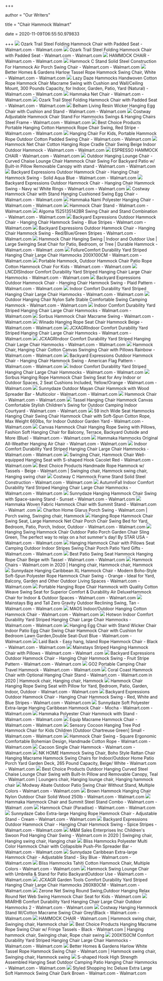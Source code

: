 +++
        
author = "Our Writers"
        
title = "Chair Hammock Walmart"
        
date = 2020-11-09T06:55:50.979833
        
+++
[ ![](https://i5.walmartimages.com/asr/4f95b0ae-38f6-4049-944f-88eae549cc75_4.eedb1b27846035142eed43f29cd280b2.png)](https://i5.walmartimages.com/asr/4f95b0ae-38f6-4049-944f-88eae549cc75_4.eedb1b27846035142eed43f29cd280b2.png) Ozark Trail Steel Folding Hammock Chair with Padded Seat - Walmart.com -  Walmart.com
[ ![](https://i5.walmartimages.com/asr/d1b208d2-dc2a-46dc-a868-7880f20cf203_1.f703da8a8f7a18c6f02a9531152bf945.jpeg)](https://i5.walmartimages.com/asr/d1b208d2-dc2a-46dc-a868-7880f20cf203_1.f703da8a8f7a18c6f02a9531152bf945.jpeg) Ozark Trail Steel Folding Hammock Chair with Padded Seat - Walmart.com -  Walmart.com
[ ![](https://i5.walmartimages.com/asr/c97f5f66-7da8-4d59-9d71-784d10e4b76d_1.76629efbaec64397909a04b81f4bca8f.jpeg)](https://i5.walmartimages.com/asr/c97f5f66-7da8-4d59-9d71-784d10e4b76d_1.76629efbaec64397909a04b81f4bca8f.jpeg) HAMMOCK CHAIR - Walmart.com - Walmart.com
[ ![](https://i5.walmartimages.com/asr/dfcb3e47-706b-4b2d-a495-d65627b0eb94_1.d1feca8501e1fde9301775e94b43fabe.jpeg?odnWidth=612&odnHeight=612&odnBg=ffffff)](https://i5.walmartimages.com/asr/dfcb3e47-706b-4b2d-a495-d65627b0eb94_1.d1feca8501e1fde9301775e94b43fabe.jpeg?odnWidth=612&odnHeight=612&odnBg=ffffff) Hammock C Stand Solid Steel Construction For Hammock Air Porch Swing Chair  - Walmart.com - Walmart.com
[ ![](https://i5.walmartimages.com/asr/52b40c3a-7ceb-425b-87e5-5e975bdd8c34_1.812052cc911a1fc7d1b1e4fe162ee1ca.jpeg?odnWidth=612&odnHeight=612&odnBg=ffffff)](https://i5.walmartimages.com/asr/52b40c3a-7ceb-425b-87e5-5e975bdd8c34_1.812052cc911a1fc7d1b1e4fe162ee1ca.jpeg?odnWidth=612&odnHeight=612&odnBg=ffffff) Better Homes & Gardens Harlow Tassel Rope Hammock Swing Chair, White -  Walmart.com - Walmart.com
[ ![](https://i5.walmartimages.com/asr/bc06c0cb-881a-46b7-b069-6e56c98d93bb_1.bd763c9afb5d891a72e3f2a2ba42312f.jpeg?odnWidth=612&odnHeight=612&odnBg=ffffff)](https://i5.walmartimages.com/asr/bc06c0cb-881a-46b7-b069-6e56c98d93bb_1.bd763c9afb5d891a72e3f2a2ba42312f.jpeg?odnWidth=612&odnHeight=612&odnBg=ffffff) Lazy Daze Hammocks Handwoven Cotton Rope Hammock Chair Macrame Swing with  Cushion and Wall/Ceiling Mount, 300 Pounds Capacity, for Indoor, Garden,  Patio, Yard (Natural) - Walmart.com - Walmart.com
[ ![](https://i5.walmartimages.com/asr/d7415518-0e52-48df-aae9-183c13e75995_1.dfaa69596c6a71d0b0b6591f2c21873f.jpeg?odnWidth=612&odnHeight=612&odnBg=ffffff)](https://i5.walmartimages.com/asr/d7415518-0e52-48df-aae9-183c13e75995_1.dfaa69596c6a71d0b0b6591f2c21873f.jpeg?odnWidth=612&odnHeight=612&odnBg=ffffff) Hammaka Net Chair - Walmart.com - Walmart.com
[ ![](https://i5.walmartimages.com/asr/563c0077-15ee-4357-9476-0320fde76421_2.42c767753e1a21ec82aed69b2cce1726.jpeg)](https://i5.walmartimages.com/asr/563c0077-15ee-4357-9476-0320fde76421_2.42c767753e1a21ec82aed69b2cce1726.jpeg) Ozark Trail Steel Folding Hammock Chair with Padded Seat - Walmart.com -  Walmart.com
[ ![](https://i5.walmartimages.com/asr/ddb83fbb-0eaa-48de-927a-0e0bece27707_1.af32c3f08e26d5a71d9e3f5cf1fa79fb.jpeg?odnWidth=612&odnHeight=612&odnBg=ffffff)](https://i5.walmartimages.com/asr/ddb83fbb-0eaa-48de-927a-0e0bece27707_1.af32c3f08e26d5a71d9e3f5cf1fa79fb.jpeg?odnWidth=612&odnHeight=612&odnBg=ffffff) Belham Living Resin Wicker Hanging Egg Chair with Cushion and Stand -  Walmart.com - Walmart.com
[ ![](https://i5.walmartimages.com/asr/0fd32468-3edc-4c7b-9b40-7d12b95dc968_1.6bd5b1c2dc74a3a799738d491705c965.jpeg?odnWidth=612&odnHeight=612&odnBg=ffffff)](https://i5.walmartimages.com/asr/0fd32468-3edc-4c7b-9b40-7d12b95dc968_1.6bd5b1c2dc74a3a799738d491705c965.jpeg?odnWidth=612&odnHeight=612&odnBg=ffffff) Costway Adjustable Hammock Chair Stand For Hammocks Swings & Hanging Chairs  Steel Frame - Walmart.com - Walmart.com
[ ![](https://i5.walmartimages.com/asr/9eb72ce6-c6c5-4caf-acc3-13506d5a6acf_1.9af512e512066b33351a1475102c5b41.jpeg)](https://i5.walmartimages.com/asr/9eb72ce6-c6c5-4caf-acc3-13506d5a6acf_1.9af512e512066b33351a1475102c5b41.jpeg) Best Choice Products Portable Hanging Cotton Hammock Rope Chair Swing, Red  Stripe - Walmart.com - Walmart.com
[ ![](https://i5.walmartimages.com/asr/711dec30-2985-427a-b638-8f360374b0d5_1.7f4a95b7b5c97a646e32073fe0e83763.jpeg?odnWidth=612&odnHeight=612&odnBg=ffffff)](https://i5.walmartimages.com/asr/711dec30-2985-427a-b638-8f360374b0d5_1.7f4a95b7b5c97a646e32073fe0e83763.jpeg?odnWidth=612&odnHeight=612&odnBg=ffffff) Hanging Chair For Kids, Portable Hammock Rope Outdoor Cotton Padded Swing  Chair - Walmart.com - Walmart.com
[ ![](https://i5.walmartimages.com/asr/848f2b2e-cfab-41b6-883b-980a68ba20a3_1.a8e8f0148e29cd3f3dda22687b30ce22.jpeg?odnWidth=612&odnHeight=612&odnBg=ffffff)](https://i5.walmartimages.com/asr/848f2b2e-cfab-41b6-883b-980a68ba20a3_1.a8e8f0148e29cd3f3dda22687b30ce22.jpeg?odnWidth=612&odnHeight=612&odnBg=ffffff) Hammock Net Chair Cotton Hanging Rope Cradle Chair Swing Beige Indoor  Outdoor Hammock - Walmart.com - Walmart.com
[ ![](https://i5.walmartimages.com/asr/30209dc3-1d1d-4b7b-9174-188e4074751a_1.fcebd9e1ae873d057c5438e84a17dce8.jpeg?odnWidth=612&odnHeight=612&odnBg=ffffff)](https://i5.walmartimages.com/asr/30209dc3-1d1d-4b7b-9174-188e4074751a_1.fcebd9e1ae873d057c5438e84a17dce8.jpeg?odnWidth=612&odnHeight=612&odnBg=ffffff) ESPRESSO HAMMOCK CHAIR - Walmart.com - Walmart.com
[ ![](https://i5.walmartimages.com/asr/3cd37479-4ee7-453c-bcc5-cacdcea5fd63_1.324f963556fc48a96a17ec97f8f06f65.jpeg?odnWidth=612&odnHeight=612&odnBg=ffffff)](https://i5.walmartimages.com/asr/3cd37479-4ee7-453c-bcc5-cacdcea5fd63_1.324f963556fc48a96a17ec97f8f06f65.jpeg?odnWidth=612&odnHeight=612&odnBg=ffffff) Outdoor Hanging Lounge Chair - Curved Chaise Lounge Chair Hammock Chair  Swing For Backyard Patio w/ Built-in Pillow Removable Canopy with stand -  Walmart.com - Walmart.com
[ ![](https://i5.walmartimages.com/asr/e62ad714-921b-4410-8b0d-4bce4cff152b_1.f912b4dd78548a3c701ed8b4f871af56.jpeg?odnWidth=612&odnHeight=612&odnBg=ffffff)](https://i5.walmartimages.com/asr/e62ad714-921b-4410-8b0d-4bce4cff152b_1.f912b4dd78548a3c701ed8b4f871af56.jpeg?odnWidth=612&odnHeight=612&odnBg=ffffff) Backyard Expressions Outdoor Hammock Chair - Hanging Chair Hammock Swing -  Solid Aqua Blue - Walmart.com - Walmart.com
[ ![](https://i5.walmartimages.com/asr/6edf7999-69e3-4d2d-a949-255160d56afb_1.6b7451a274f099387aa8d42045888b6d.jpeg?odnWidth=612&odnHeight=612&odnBg=ffffff)](https://i5.walmartimages.com/asr/6edf7999-69e3-4d2d-a949-255160d56afb_1.6b7451a274f099387aa8d42045888b6d.jpeg?odnWidth=612&odnHeight=612&odnBg=ffffff) Backyard Expressions Outdoor Hammock Chair - Hanging Chair Hammock Swing -  Navy w/ White Rings - Walmart.com - Walmart.com
[ ![](https://i5.walmartimages.com/asr/835eb5f3-a346-452c-8ba3-85fd1a0903ba.fc828eb009c01147f3171c912b3af96d.jpeg?odnWidth=612&odnHeight=612&odnBg=ffffff)](https://i5.walmartimages.com/asr/835eb5f3-a346-452c-8ba3-85fd1a0903ba.fc828eb009c01147f3171c912b3af96d.jpeg?odnWidth=612&odnHeight=612&odnBg=ffffff) Costway Hammock Chair with Stand Hanging Cushioned Swing Egg Chair - Walmart.com  - Walmart.com
[ ![](https://i5.walmartimages.com/asr/1f8ffa83-ba04-4761-bdf1-3858906b6c9d_1.68978b4ffe5709530f2623ac32d9808a.jpeg?odnWidth=612&odnHeight=612&odnBg=ffffff)](https://i5.walmartimages.com/asr/1f8ffa83-ba04-4761-bdf1-3858906b6c9d_1.68978b4ffe5709530f2623ac32d9808a.jpeg?odnWidth=612&odnHeight=612&odnBg=ffffff) Hammaka Nami Polyester Hanging Chair - Walmart.com - Walmart.com
[ ![](https://i5.walmartimages.com/asr/1d564c0f-a1b2-4ac3-860e-3d89f6b1f5fb_1.4bdbf39cae0fb6a7f0018e0333bf77d0.jpeg?odnWidth=612&odnHeight=612&odnBg=ffffff)](https://i5.walmartimages.com/asr/1d564c0f-a1b2-4ac3-860e-3d89f6b1f5fb_1.4bdbf39cae0fb6a7f0018e0333bf77d0.jpeg?odnWidth=612&odnHeight=612&odnBg=ffffff) Hammock Chair Stand - Walmart.com - Walmart.com
[ ![](https://i5.walmartimages.com/asr/beee057b-8028-464d-8613-73608f413c92_1.ed96880747a44f25421d8aace913448d.jpeg?odnWidth=612&odnHeight=612&odnBg=ffffff)](https://i5.walmartimages.com/asr/beee057b-8028-464d-8613-73608f413c92_1.ed96880747a44f25421d8aace913448d.jpeg?odnWidth=612&odnHeight=612&odnBg=ffffff) Algoma 1525135142BR Swing Chair and Stand Combination - Walmart.com -  Walmart.com
[ ![](https://i5.walmartimages.com/asr/54104f4c-2ab3-4c13-95dd-81a62aafbab8_1.12ac48cad2ba02eac857ff0735ad4bcf.jpeg?odnWidth=612&odnHeight=612&odnBg=ffffff)](https://i5.walmartimages.com/asr/54104f4c-2ab3-4c13-95dd-81a62aafbab8_1.12ac48cad2ba02eac857ff0735ad4bcf.jpeg?odnWidth=612&odnHeight=612&odnBg=ffffff) Backyard Expressions Outdoor Hammock Chair - Hanging Chair Hammock Swing -  Blue Stripes - Walmart.com - Walmart.com
[ ![](https://i5.walmartimages.com/asr/83867843-be7b-461d-946b-0b2318143a0d_3.d6d711eada0b861e0065fffac0723c52.jpeg?odnWidth=612&odnHeight=612&odnBg=ffffff)](https://i5.walmartimages.com/asr/83867843-be7b-461d-946b-0b2318143a0d_3.d6d711eada0b861e0065fffac0723c52.jpeg?odnWidth=612&odnHeight=612&odnBg=ffffff) Backyard Expressions Outdoor Hammock Chair - Hanging Chair Hammock Swing -  Red/Blue/Green Stripes - Walmart.com - Walmart.com
[ ![](https://i5.walmartimages.com/asr/277af876-8936-4037-9681-bb97a7a2db5a.5b968a3fed76627e63913b6aebf635f9.jpeg?odnWidth=612&odnHeight=612&odnBg=ffffff)](https://i5.walmartimages.com/asr/277af876-8936-4037-9681-bb97a7a2db5a.5b968a3fed76627e63913b6aebf635f9.jpeg?odnWidth=612&odnHeight=612&odnBg=ffffff) Hammock Chair Hanging Swing | Indoor and Outdoor Use | Large Swinging Seat  Chair for Patio, Bedroom, or Tree | Durable Hammock - Walmart.com - Walmart .com
[ ![](https://i5.walmartimages.com/asr/c2d487e4-c6a1-4f3b-8091-2d8e3f89a8d2.a36f20aea17313571d071fc57ea8782f.jpeg?odnWidth=612&odnHeight=612&odnBg=ffffff)](https://i5.walmartimages.com/asr/c2d487e4-c6a1-4f3b-8091-2d8e3f89a8d2.a36f20aea17313571d071fc57ea8782f.jpeg?odnWidth=612&odnHeight=612&odnBg=ffffff) FollureComfort Durability Yard Striped Hanging Chair Large Chair Hammocks  200X100CM - Walmart.com - Walmart.com
[ ![](https://i5.walmartimages.com/asr/dfa802de-00b8-48af-8ec7-34b81621d662_1.da2b8a71fbbbb9dbbc8352104dbd9ebb.jpeg?odnWidth=612&odnHeight=612&odnBg=ffffff)](https://i5.walmartimages.com/asr/dfa802de-00b8-48af-8ec7-34b81621d662_1.da2b8a71fbbbb9dbbc8352104dbd9ebb.jpeg?odnWidth=612&odnHeight=612&odnBg=ffffff) Portable Hammock, Outdoor Hammock Chair Patio Rope Cotton Hammock Chair For  Kids - Walmart.com - Walmart.com
[ ![](https://i5.walmartimages.com/asr/70e507ff-012d-4285-8632-454e2dba0e37.2db825ed3684a47923f7b6b4b64ca50a.jpeg?odnWidth=612&odnHeight=612&odnBg=ffffff)](https://i5.walmartimages.com/asr/70e507ff-012d-4285-8632-454e2dba0e37.2db825ed3684a47923f7b6b4b64ca50a.jpeg?odnWidth=612&odnHeight=612&odnBg=ffffff) LNCDISIndoor Comfort Durability Yard Striped Hanging Chair Large Chair  Hammocks - Walmart.com - Walmart.com
[ ![](https://i5.walmartimages.com/asr/8da98710-d1af-456e-9fc6-3609f8727fc5_1.79ad0f355a903f58975047a41a54560e.jpeg?odnWidth=612&odnHeight=612&odnBg=ffffff)](https://i5.walmartimages.com/asr/8da98710-d1af-456e-9fc6-3609f8727fc5_1.79ad0f355a903f58975047a41a54560e.jpeg?odnWidth=612&odnHeight=612&odnBg=ffffff) Backyard Expressions Outdoor Hammock Chair - Hanging Chair Hammock Swing -  Plaid Pattern - Walmart.com - Walmart.com
[ ![](https://i5.walmartimages.com/asr/c03851e3-a404-4f91-ad15-4d1373d880ce.98c212cb9ab787a2105e156688214e80.jpeg?odnWidth=612&odnHeight=612&odnBg=ffffff)](https://i5.walmartimages.com/asr/c03851e3-a404-4f91-ad15-4d1373d880ce.98c212cb9ab787a2105e156688214e80.jpeg?odnWidth=612&odnHeight=612&odnBg=ffffff) Indoor Comfort Durability Yard Striped Hanging Chair Large Chair Hammocks -  Walmart.com - Walmart.com
[ ![](https://i5.walmartimages.com/asr/b920da33-13fe-4b0c-8899-e429199e718a.a779499a2a3583122943602e5664342a.jpeg?odnWidth=612&odnHeight=612&odnBg=ffffff)](https://i5.walmartimages.com/asr/b920da33-13fe-4b0c-8899-e429199e718a.a779499a2a3583122943602e5664342a.jpeg?odnWidth=612&odnHeight=612&odnBg=ffffff) Outdoor Hanging Chair Nylon Safe Stable Comfortable Swing Camping Hammock -  Walmart.com - Walmart.com
[ ![](https://i5.walmartimages.com/asr/9f9a2aa7-920c-4093-a75e-879b345a7d90.542d038473c1ec00aa4bb0bcd1d08380.jpeg?odnWidth=612&odnHeight=612&odnBg=ffffff)](https://i5.walmartimages.com/asr/9f9a2aa7-920c-4093-a75e-879b345a7d90.542d038473c1ec00aa4bb0bcd1d08380.jpeg?odnWidth=612&odnHeight=612&odnBg=ffffff) Indoor Comfort Durability Yard Striped Hanging Chair Large Chair Hammocks -  Walmart.com - Walmart.com
[ ![](https://i5.walmartimages.com/asr/71930400-56ad-4c97-8b95-9250fb0d9fc4_1.615182e85901ed618b4f677f0e1e4274.jpeg?odnWidth=612&odnHeight=612&odnBg=ffffff)](https://i5.walmartimages.com/asr/71930400-56ad-4c97-8b95-9250fb0d9fc4_1.615182e85901ed618b4f677f0e1e4274.jpeg?odnWidth=612&odnHeight=612&odnBg=ffffff) Sorbus Hammock Chair Macrame Swing - Walmart.com - Walmart.com
[ ![](https://i5.walmartimages.com/asr/d1648786-f84f-47ea-92a3-0d5cf5084237_1.c2de5f66983fa841012c5d967eb499d8.jpeg?odnWidth=612&odnHeight=612&odnBg=ffffff)](https://i5.walmartimages.com/asr/d1648786-f84f-47ea-92a3-0d5cf5084237_1.c2de5f66983fa841012c5d967eb499d8.jpeg?odnWidth=612&odnHeight=612&odnBg=ffffff) Winado Hanging Rope Seat Chair Hammock Beige - Walmart.com - Walmart.com
[ ![](https://i5.walmartimages.com/asr/7dadac6d-406d-4920-8770-0cea61ff8afa.a8aac394fa43ef4dc0e6e42493ff5825.jpeg?odnWidth=612&odnHeight=612&odnBg=ffffff)](https://i5.walmartimages.com/asr/7dadac6d-406d-4920-8770-0cea61ff8afa.a8aac394fa43ef4dc0e6e42493ff5825.jpeg?odnWidth=612&odnHeight=612&odnBg=ffffff) JCXAGRIndoor Comfort Durability Yard Striped Hanging Chair Large Chair  Hammocks - Walmart.com - Walmart.com
[ ![](https://i5.walmartimages.com/asr/d2677612-7894-4e32-8f06-91040da31d1e.77f93dad90998d2a2b8e08c381a4e22e.jpeg?odnWidth=612&odnHeight=612&odnBg=ffffff)](https://i5.walmartimages.com/asr/d2677612-7894-4e32-8f06-91040da31d1e.77f93dad90998d2a2b8e08c381a4e22e.jpeg?odnWidth=612&odnHeight=612&odnBg=ffffff) JCXAGRIndoor Comfort Durability Yard Striped Hanging Chair Large Chair  Hammocks - Walmart.com - Walmart.com
[ ![](https://i5.walmartimages.com/asr/55895bea-34a6-4452-9dd2-46a0048833d6_1.e1d1b23e4bc0a6cf78447abc4789d4cc.jpeg?odnWidth=612&odnHeight=612&odnBg=ffffff)](https://i5.walmartimages.com/asr/55895bea-34a6-4452-9dd2-46a0048833d6_1.e1d1b23e4bc0a6cf78447abc4789d4cc.jpeg?odnWidth=612&odnHeight=612&odnBg=ffffff) Hammock Chair, Hanging Chair Cotton Canvas Swinging Chair with Pillows  Rainbow - Walmart.com - Walmart.com
[ ![](https://i5.walmartimages.com/asr/56552a8e-beba-4a87-a810-46a3973026b4_1.4ba82ee837695de52f86dae61c52ae5d.jpeg?odnWidth=612&odnHeight=612&odnBg=ffffff)](https://i5.walmartimages.com/asr/56552a8e-beba-4a87-a810-46a3973026b4_1.4ba82ee837695de52f86dae61c52ae5d.jpeg?odnWidth=612&odnHeight=612&odnBg=ffffff) Backyard Expressions Outdoor Hammock Chair - Hanging Chair Hammock Swing -  American Flag Pattern - Walmart.com - Walmart.com
[ ![](https://i5.walmartimages.com/asr/9a5400e2-0983-4494-b0c7-5bcc15534ce7.030681dace83dfa21282cfca8cde3511.jpeg?odnWidth=612&odnHeight=612&odnBg=ffffff)](https://i5.walmartimages.com/asr/9a5400e2-0983-4494-b0c7-5bcc15534ce7.030681dace83dfa21282cfca8cde3511.jpeg?odnWidth=612&odnHeight=612&odnBg=ffffff) Indoor Comfort Durability Yard Striped Hanging Chair Large Chair Hammocks -  Walmart.com - Walmart.com
[ ![](https://i5.walmartimages.com/asr/ce469e64-381d-4d1f-923f-3284c3d57adb_1.c3ebdbf7e2f89741736edf87f02b317a.jpeg?odnWidth=612&odnHeight=612&odnBg=ffffff)](https://i5.walmartimages.com/asr/ce469e64-381d-4d1f-923f-3284c3d57adb_1.c3ebdbf7e2f89741736edf87f02b317a.jpeg?odnWidth=612&odnHeight=612&odnBg=ffffff) Sorbus Hanging Rope Hammock Chair Swing Seat for Any Indoor or Outdoor  Spaces, 2 Seat Cushions Included, Yellow/Orange - Walmart.com - Walmart.com
[ ![](https://i5.walmartimages.com/asr/34fc144a-e69c-4377-a151-7935714ea580_1.d035d7059e90939960a3259edd117588.jpeg?odnWidth=612&odnHeight=612&odnBg=ffffff)](https://i5.walmartimages.com/asr/34fc144a-e69c-4377-a151-7935714ea580_1.d035d7059e90939960a3259edd117588.jpeg?odnWidth=612&odnHeight=612&odnBg=ffffff) Sunnydaze Outdoor Mayan Chair Hammock with Wood Spreader Bar - Multicolor -  Walmart.com - Walmart.com
[ ![](https://i5.walmartimages.com/asr/095158c2-9a42-4b2f-941a-c24f6a49a562.3caf882b84eb13413697ac7ef59ecf60.jpeg?odnWidth=612&odnHeight=612&odnBg=ffffff)](https://i5.walmartimages.com/asr/095158c2-9a42-4b2f-941a-c24f6a49a562.3caf882b84eb13413697ac7ef59ecf60.jpeg?odnWidth=612&odnHeight=612&odnBg=ffffff) Hammock Chair - Walmart.com - Walmart.com
[ ![](https://i5.walmartimages.com/asr/3ec47f3f-520b-4be0-907f-094311ed0b00.9993b27d0a0f8f6dbb86b3d0a00b8b35.jpeg?odnWidth=612&odnHeight=612&odnBg=ffffff)](https://i5.walmartimages.com/asr/3ec47f3f-520b-4be0-907f-094311ed0b00.9993b27d0a0f8f6dbb86b3d0a00b8b35.jpeg?odnWidth=612&odnHeight=612&odnBg=ffffff) Tassel Hanging Chair Hammock Canvas Comfortable Stylish Children's Swing  for Outdoor Camping Indoor Courtyard - Walmart.com - Walmart.com
[ ![](https://i5.walmartimages.com/asr/cc7ea7ce-afc3-4cff-a66a-3a7c8d7e7357.042068f044b2e863908c1ed906a209b4.jpeg?odnWidth=612&odnHeight=612&odnBg=ffffff)](https://i5.walmartimages.com/asr/cc7ea7ce-afc3-4cff-a66a-3a7c8d7e7357.042068f044b2e863908c1ed906a209b4.jpeg?odnWidth=612&odnHeight=612&odnBg=ffffff) 59 inch Wide Seat Hammocks Hanging Chair Swing Chair Hammock Chair with  Soft-Spun Cotton Rope, Max Weight 660lbs, for Indoor Outdoor Garden Yard -  Walmart.com - Walmart.com
[ ![](https://i5.walmartimages.com/asr/de39c2c8-00bc-4133-8a24-d5228e168ea7.9c443a18ad1fcf9c6489488bb7293239.png?odnWidth=612&odnHeight=612&odnBg=ffffff)](https://i5.walmartimages.com/asr/de39c2c8-00bc-4133-8a24-d5228e168ea7.9c443a18ad1fcf9c6489488bb7293239.png?odnWidth=612&odnHeight=612&odnBg=ffffff) Canvas Hammock Chair Hanging Rope Swing with Pillows, Fashion Soft Hanging  Chair for Balcony, Terrace, Backyard Outside and More (Blue) - Walmart.com  - Walmart.com
[ ![](https://i5.walmartimages.com/asr/218daeeb-be14-4595-8841-8ab5511b6ed2_1.c4849b8f5043e536921970aaec660cd4.jpeg?odnWidth=612&odnHeight=612&odnBg=ffffff)](https://i5.walmartimages.com/asr/218daeeb-be14-4595-8841-8ab5511b6ed2_1.c4849b8f5043e536921970aaec660cd4.jpeg?odnWidth=612&odnHeight=612&odnBg=ffffff) Hammaka Hammocks Original All-Weather Hanging Air Chair - Walmart.com -  Walmart.com
[ ![](https://i5.walmartimages.com/asr/5f1bbd90-5f8a-45ed-aa0d-e14e150e301b.a2d95da1f08d8a467657fc84a5563afe.jpeg?odnWidth=612&odnHeight=612&odnBg=ffffff)](https://i5.walmartimages.com/asr/5f1bbd90-5f8a-45ed-aa0d-e14e150e301b.a2d95da1f08d8a467657fc84a5563afe.jpeg?odnWidth=612&odnHeight=612&odnBg=ffffff) Indoor Comfort Durability Yard Striped Hanging Chair Large Chair Hammocks -  Walmart.com - Walmart.com
[ ![](https://i5.walmartimages.com/asr/289ce5a3-992d-4621-b9ad-e927908635ea.1a6c64906c30628a601542c482cbd3a3.jpeg?odnWidth=612&odnHeight=612&odnBg=ffffff)](https://i5.walmartimages.com/asr/289ce5a3-992d-4621-b9ad-e927908635ea.1a6c64906c30628a601542c482cbd3a3.jpeg?odnWidth=612&odnHeight=612&odnBg=ffffff) Swinging Chair, Hammock Chair Well-equipped Hanging Seat with S-shaped Hook  Cacolet Red - Walmart.com - Walmart.com
[ ![](https://i.pinimg.com/474x/15/03/7f/15037f3a78c5b8d1e2ab8abe0dd8be6d.jpg)](https://i.pinimg.com/474x/15/03/7f/15037f3a78c5b8d1e2ab8abe0dd8be6d.jpg) Best Choice Products Handmade Rope Hammock w/ Tassels - Beige - Walmart.com  | Swinging chair, Hammock swing chair, Hanging swing chair
[ ![](https://i5.walmartimages.com/asr/7051dba8-36d3-4379-bb39-445558837bf8_1.8482bf02ae2715b69950ddbe96e7562d.jpeg?odnWidth=612&odnHeight=612&odnBg=ffffff)](https://i5.walmartimages.com/asr/7051dba8-36d3-4379-bb39-445558837bf8_1.8482bf02ae2715b69950ddbe96e7562d.jpeg?odnWidth=612&odnHeight=612&odnBg=ffffff) Costway C Hammock Frame Stand Solid Steel Construction - Walmart.com -  Walmart.com
[ ![](https://i5.walmartimages.com/asr/6e51dda7-f9c9-4668-8589-de465946fea7.844dc22116a34d0f42d0a6bc455434ad.jpeg?odnWidth=612&odnHeight=612&odnBg=ffffff)](https://i5.walmartimages.com/asr/6e51dda7-f9c9-4668-8589-de465946fea7.844dc22116a34d0f42d0a6bc455434ad.jpeg?odnWidth=612&odnHeight=612&odnBg=ffffff) AutumnFall Indoor Comfort Durability Yard Striped Hanging Chair Large Chair  Hammocks - Walmart.com - Walmart.com
[ ![](https://i5.walmartimages.com/asr/35540fe7-764a-4ddf-8679-dd06e82ba385_1.6754f33f2cc24dd8e86748c22eeea675.jpeg?odnWidth=612&odnHeight=612&odnBg=ffffff)](https://i5.walmartimages.com/asr/35540fe7-764a-4ddf-8679-dd06e82ba385_1.6754f33f2cc24dd8e86748c22eeea675.jpeg?odnWidth=612&odnHeight=612&odnBg=ffffff) Sunnydaze Hanging Hammock Chair Swing with Space-saving Stand - Sunset -  Walmart.com - Walmart.com
[ ![](https://i5.walmartimages.com/asr/2d44f321-a4e3-4e6c-aa62-d849c2bce7ea_1.f5744e1022749ed3a6f822d4d3671355.jpeg?odnWidth=612&odnHeight=612&odnBg=ffffff)](https://i5.walmartimages.com/asr/2d44f321-a4e3-4e6c-aa62-d849c2bce7ea_1.f5744e1022749ed3a6f822d4d3671355.jpeg?odnWidth=612&odnHeight=612&odnBg=ffffff) Hammaka Woven Fabric Hammock Chair with Summit Stand - Walmart.com - Walmart .com
[ ![](https://i.pinimg.com/474x/d5/65/85/d56585dba28b87779685cf520178c6f8.jpg)](https://i.pinimg.com/474x/d5/65/85/d56585dba28b87779685cf520178c6f8.jpg) Charlton Home Glarus Porch Swing - Walmart.com | Porch swing, Swinging chair,  Hammock
[ ![](https://i5.walmartimages.com/asr/5a1f4d94-ea93-49af-a0ba-8202f865417c.1bb4355e405dd59f15c0887971e94da5.jpeg?odnWidth=612&odnHeight=612&odnBg=ffffff)](https://i5.walmartimages.com/asr/5a1f4d94-ea93-49af-a0ba-8202f865417c.1bb4355e405dd59f15c0887971e94da5.jpeg?odnWidth=612&odnHeight=612&odnBg=ffffff) Hanging Rope Hammock Chair Swing Seat, Large Hammock Net Chair Porch Chair  Swing Bed for Yard, Bedroom, Patio, Porch, Indoor, Outdoor - Walmart.com -  Walmart.com
[ ![](https://i5.walmartimages.com/asr/9fd680ed-2908-4e3c-89b3-a2f8398a5013_1.42aa014e31579a376424900fc02103de.jpeg?odnWidth=612&odnHeight=612&odnBg=ffffff)](https://i5.walmartimages.com/asr/9fd680ed-2908-4e3c-89b3-a2f8398a5013_1.42aa014e31579a376424900fc02103de.jpeg?odnWidth=612&odnHeight=612&odnBg=ffffff) Hanging Swing Hammock Chair Outdoor Patio Porch Garden Chair Sling Green,  The perfect way to relax on a hot summer's day! By STAR USA - Walmart.com -  Walmart.com
[ ![](https://i5.walmartimages.com/asr/995755f2-09b8-467e-a06c-cf8ac3166bfa.166a44028c853bd126f763f4a57c16de.jpeg?odnWidth=612&odnHeight=612&odnBg=ffffff)](https://i5.walmartimages.com/asr/995755f2-09b8-467e-a06c-cf8ac3166bfa.166a44028c853bd126f763f4a57c16de.jpeg?odnWidth=612&odnHeight=612&odnBg=ffffff) Hanging Hammock Chair with Pillows Seat Camping Outdoor Indoor Stripes Swing  Chair Porch Patio Yard Gifts - Walmart.com - Walmart.com
[ ![](https://i5.walmartimages.com/asr/75f5ef2a-3841-4e7a-b57c-c7838108bb73_1.d4d2a75954e65fa755b3e037eb12f258.jpeg?odnWidth=612&odnHeight=612&odnBg=ffffff)](https://i5.walmartimages.com/asr/75f5ef2a-3841-4e7a-b57c-c7838108bb73_1.d4d2a75954e65fa755b3e037eb12f258.jpeg?odnWidth=612&odnHeight=612&odnBg=ffffff) Best Patio Swing Seat Hammock Hanging Rope Chair Beige with Tassel - Walmart.com  - Walmart.com
[ ![](https://i.pinimg.com/474x/4b/00/36/4b0036446facfa6b86c935fc186569c0.jpg)](https://i.pinimg.com/474x/4b/00/36/4b0036446facfa6b86c935fc186569c0.jpg) Hammock Chairs - Walmart.com in 2020 | Hanging chair, Hammock chair, Hammock
[ ![](https://i5.walmartimages.com/asr/db3e47a7-68de-4d51-9cea-c64a30c0d7bd.714082920ca64a04ae295aa1a278f438.jpeg?odnWidth=612&odnHeight=612&odnBg=ffffff)](https://i5.walmartimages.com/asr/db3e47a7-68de-4d51-9cea-c64a30c0d7bd.714082920ca64a04ae295aa1a278f438.jpeg?odnWidth=612&odnHeight=612&odnBg=ffffff) Sunnydaze Hanging Caribbean XL Hammock Chair - Modern Boho-Style Soft-Spun  Polyester Rope Hammock Chair Swing - Orange - Ideal for Yard, Balcony,  Garden and Other Outdoor Living Spaces - Walmart.com - Walmart.com
[ ![](https://i5.walmartimages.com/asr/42f83be5-7034-4b60-93b4-0faada60fbd3_1.17f0959537131e770a7b0bdcc6b8ad1d.jpeg?odnWidth=612&odnHeight=612&odnBg=ffffff)](https://i5.walmartimages.com/asr/42f83be5-7034-4b60-93b4-0faada60fbd3_1.17f0959537131e770a7b0bdcc6b8ad1d.jpeg?odnWidth=612&odnHeight=612&odnBg=ffffff) Portable Hanging Rope Chair Hammock with Quality Cotton Weave Swing Seat  for Superior Comfort & Durability Air DeluxeHammock Chair for Indoor &  Outdoor Spaces - Walmart.com - Walmart.com
[ ![](https://i5.walmartimages.com/asr/7b91cbec-50d5-478d-80e7-844a4aba4833_2.1e97ca3be3655741869eabc16b8140ff.jpeg)](https://i5.walmartimages.com/asr/7b91cbec-50d5-478d-80e7-844a4aba4833_2.1e97ca3be3655741869eabc16b8140ff.jpeg) Mainstays Big and Tall Zero Gravity Outdoor Reclining Swing, Tan - Walmart.com  - Walmart.com
[ ![](https://i5.walmartimages.com/asr/e7d169b8-54a9-4906-8a68-cb0b64a3670e_1.234a2e560be14d2be69f87d81a45627c.jpeg?odnWidth=612&odnHeight=612&odnBg=ffffff)](https://i5.walmartimages.com/asr/e7d169b8-54a9-4906-8a68-cb0b64a3670e_1.234a2e560be14d2be69f87d81a45627c.jpeg?odnWidth=612&odnHeight=612&odnBg=ffffff) MAOS Indoor/Outdoor Hanging Cotton Hammock Chair - Walmart.com - Walmart.com
[ ![](https://i5.walmartimages.com/asr/64e503a9-3f49-4963-b69b-3f4cca2f30e3.d1165ef4098d32775e45afdcc16698ff.jpeg?odnWidth=612&odnHeight=612&odnBg=ffffff)](https://i5.walmartimages.com/asr/64e503a9-3f49-4963-b69b-3f4cca2f30e3.d1165ef4098d32775e45afdcc16698ff.jpeg?odnWidth=612&odnHeight=612&odnBg=ffffff) Hotwon Indoor Comfort Durability Yard Striped Hanging Chair Large Chair  Hammocks - Walmart.com - Walmart.com
[ ![](https://i5.walmartimages.com/asr/c36d66c8-640e-4284-9607-4ff0bb399caf.ec2db3c40fc29490856d5cd132ef0ece.jpeg?odnWidth=2000&odnHeight=2000&odnBg=ffffff)](https://i5.walmartimages.com/asr/c36d66c8-640e-4284-9607-4ff0bb399caf.ec2db3c40fc29490856d5cd132ef0ece.jpeg?odnWidth=2000&odnHeight=2000&odnBg=ffffff) Hanging Egg Chair with Stand Wicker Chair Indoor Patio Egg Chair Swing  Chair Hammock Chair with Cushion for Bedroom Lawn Garden,Double Seat-Dust  Blue - Walmart.com - Walmart.com
[ ![](https://i5.walmartimages.com/asr/a9406a1a-60d9-4607-86c8-868a7df30e18_1.c1980da1b71dad06ec33a064aeece184.jpeg?odnWidth=612&odnHeight=612&odnBg=ffffff)](https://i5.walmartimages.com/asr/a9406a1a-60d9-4607-86c8-868a7df30e18_1.c1980da1b71dad06ec33a064aeece184.jpeg?odnWidth=612&odnHeight=612&odnBg=ffffff) Laid Back - Easy hang, Island Rope Hammock Chair - Black - Walmart.com -  Walmart.com
[ ![](https://i5.walmartimages.com/asr/3c718e58-9db7-4bba-a1da-fbe403bf73ff_2.8d32f55c7462a4e62de7e53209f57f13.jpeg?odnWidth=612&odnHeight=612&odnBg=ffffff)](https://i5.walmartimages.com/asr/3c718e58-9db7-4bba-a1da-fbe403bf73ff_2.8d32f55c7462a4e62de7e53209f57f13.jpeg?odnWidth=612&odnHeight=612&odnBg=ffffff) Mainstays Striped Hanging Hammock Chair with Pillows - Walmart.com - Walmart .com
[ ![](https://i5.walmartimages.com/asr/90727513-c4d7-42d2-a963-38e131c71aea_1.d65265c60a389dad8daa547b68f2dc8c.jpeg?odnWidth=612&odnHeight=612&odnBg=ffffff)](https://i5.walmartimages.com/asr/90727513-c4d7-42d2-a963-38e131c71aea_1.d65265c60a389dad8daa547b68f2dc8c.jpeg?odnWidth=612&odnHeight=612&odnBg=ffffff) Backyard Expressions Outdoor Hammock Chair - Hanging Chair Hammock Swing -  Fruit Stripe Pattern - Walmart.com - Walmart.com
[ ![](https://i5.walmartimages.com/asr/f7461130-8997-4d08-b937-6f60159281dc.de038fb8f903933ed80e46a68ed96b47.jpeg?odnWidth=612&odnHeight=612&odnBg=ffffff)](https://i5.walmartimages.com/asr/f7461130-8997-4d08-b937-6f60159281dc.de038fb8f903933ed80e46a68ed96b47.jpeg?odnWidth=612&odnHeight=612&odnBg=ffffff) GO2 Portable Camping Chair Travel Hammock - Walmart.com - Walmart.com
[ ![](https://i.pinimg.com/originals/c4/be/d8/c4bed88219a723cf8a71781888e179ec.jpg)](https://i.pinimg.com/originals/c4/be/d8/c4bed88219a723cf8a71781888e179ec.jpg) Coral Coast Hammock Chair with Optional Hanging Chair Stand - Walmart.com -  Walmart.com in 2020 | Hammock chair, Hanging chair, Hammock
[ ![](https://i5.walmartimages.com/asr/c2ee1e68-82c8-41a2-98dd-4acaef957c38.041e648fd2bff118f9b04d79c91dc5fb.jpeg?odnWidth=612&odnHeight=612&odnBg=ffffff)](https://i5.walmartimages.com/asr/c2ee1e68-82c8-41a2-98dd-4acaef957c38.041e648fd2bff118f9b04d79c91dc5fb.jpeg?odnWidth=612&odnHeight=612&odnBg=ffffff) Hammock Chair Hanging Rope Swing Seat with Pillow for Yard, Bedroom, Patio,  Garden, Indoor, Outdoor - Walmart.com - Walmart.com
[ ![](https://i5.walmartimages.com/asr/c7f834f9-669e-4030-8a4c-ee4a99059e64_1.3817fdf4964446684cad400877a5eb65.jpeg?odnWidth=612&odnHeight=612&odnBg=ffffff)](https://i5.walmartimages.com/asr/c7f834f9-669e-4030-8a4c-ee4a99059e64_1.3817fdf4964446684cad400877a5eb65.jpeg?odnWidth=612&odnHeight=612&odnBg=ffffff) Backyard Expressions Outdoor Hammock Chair - Hanging Chair Hammock Swing -  Red, White and Blue Stripes - Walmart.com - Walmart.com
[ ![](https://i5.walmartimages.com/asr/ae38779d-4408-4227-a9a9-8c8e248b3995_1.c9da94ec987e714495517da88bce3ba4.jpeg?odnWidth=612&odnHeight=612&odnBg=ffffff)](https://i5.walmartimages.com/asr/ae38779d-4408-4227-a9a9-8c8e248b3995_1.c9da94ec987e714495517da88bce3ba4.jpeg?odnWidth=612&odnHeight=612&odnBg=ffffff) Sunnydaze Soft Polyester Extra-large Hanging Caribbean Hammock Chair -  Mocha - Walmart.com - Walmart.com
[ ![](https://i5.walmartimages.com/asr/3f5e4804-7cf3-4a51-bccb-3b05ffe007a9_1.cedd0a7ca83a1946e07d7a5b125d9539.jpeg?odnWidth=612&odnHeight=612&odnBg=ffffff)](https://i5.walmartimages.com/asr/3f5e4804-7cf3-4a51-bccb-3b05ffe007a9_1.cedd0a7ca83a1946e07d7a5b125d9539.jpeg?odnWidth=612&odnHeight=612&odnBg=ffffff) Hammaka Polyester Chair Hammock with Stand - Walmart.com - Walmart.com
[ ![](https://i5.walmartimages.com/asr/aa5715ea-6937-4cf7-a79a-5b108719c08d_1.9caddbe5346cda569d6acc6e0b875b48.jpeg?odnWidth=612&odnHeight=612&odnBg=ffffff)](https://i5.walmartimages.com/asr/aa5715ea-6937-4cf7-a79a-5b108719c08d_1.9caddbe5346cda569d6acc6e0b875b48.jpeg?odnWidth=612&odnHeight=612&odnBg=ffffff) Equip Macrame Hammock Chair - Walmart.com - Walmart.com
[ ![](https://i5.walmartimages.com/asr/2537f473-e5f3-408c-8f30-3d3666b10fb6_1.016135d8d0dc4e26dab790ce0e139ebb.jpeg?odnWidth=612&odnHeight=612&odnBg=ffffff)](https://i5.walmartimages.com/asr/2537f473-e5f3-408c-8f30-3d3666b10fb6_1.016135d8d0dc4e26dab790ce0e139ebb.jpeg?odnWidth=612&odnHeight=612&odnBg=ffffff) Sensory Cocoon Hanging Tree Pod Hammock Chair for Kids Children [Outdoor  Chartreuse Green] Small - Walmart.com - Walmart.com
[ ![](https://i5.walmartimages.com/asr/3a53b33f-ff39-4315-a3ed-94d6fbbfdc2d_1.b296e81420142bdc1ba4ee698fdd106e.jpeg?odnWidth=612&odnHeight=612&odnBg=ffffff)](https://i5.walmartimages.com/asr/3a53b33f-ff39-4315-a3ed-94d6fbbfdc2d_1.b296e81420142bdc1ba4ee698fdd106e.jpeg?odnWidth=612&odnHeight=612&odnBg=ffffff) Hammock Chair Swing - Square Ergonomic Comfortable Bohemian Design,  Handmade Cotton Rope - Walmart.com - Walmart.com
[ ![](https://i5.walmartimages.com/asr/73b7c774-65ed-4638-b137-c8f0c03bb721_1.b127bd2774a26f3e234ffe12f99e3734.jpeg?odnWidth=282&odnHeight=282&odnBg=ffffff)](https://i5.walmartimages.com/asr/73b7c774-65ed-4638-b137-c8f0c03bb721_1.b127bd2774a26f3e234ffe12f99e3734.jpeg?odnWidth=282&odnHeight=282&odnBg=ffffff) Cacoon Single Chair Hammock - Walmart.com - Walmart.com
[ ![](https://i5.walmartimages.com/asr/8b3c17f0-d686-411a-a70e-3701364e4257_1.264af4fd2f7c5a55977875ad8d093bc8.jpeg?odnWidth=612&odnHeight=612&odnBg=ffffff)](https://i5.walmartimages.com/asr/8b3c17f0-d686-411a-a70e-3701364e4257_1.264af4fd2f7c5a55977875ad8d093bc8.jpeg?odnWidth=612&odnHeight=612&odnBg=ffffff) NK HOME Hammock Swing Chair, Boho Style Rattan Chair Hanging Macrame Hammock  Swing Chairs for Indoor/Outdoor Home Patio Porch Yard Garden Deck, 265  Pound Capacity, Beige/ White - Walmart.com - Walmart.com
[ ![](https://i.pinimg.com/originals/3c/81/b0/3c81b07e44d42c583dc4f25ba4f8837b.jpg)](https://i.pinimg.com/originals/3c/81/b0/3c81b07e44d42c583dc4f25ba4f8837b.jpg) Best Choice Products Outdoor Hanging Curved Steel Chaise Lounge Chair Swing  with Built-In Pillow and Removable Canopy, Teal - Walmart.com | Loungers  chair, Hanging lounge chair, Hanging hammock chair
[ ![](https://i5.walmartimages.com/asr/9798df30-cf2d-454d-85e1-99dffebfef09.a0476fc7c44ddbfb08b652d3cee7fb85.jpeg?odnWidth=612&odnHeight=612&odnBg=ffffff)](https://i5.walmartimages.com/asr/9798df30-cf2d-454d-85e1-99dffebfef09.a0476fc7c44ddbfb08b652d3cee7fb85.jpeg?odnWidth=612&odnHeight=612&odnBg=ffffff) Modway Abate Outdoor Patio Swing Chair Without Stand, Multiple Colors -  Walmart.com - Walmart.com
[ ![](https://i5.walmartimages.com/asr/f3693f1c-bb3a-47c4-86f0-3f4efc2d8cf7_1.9845c780b3704704e2c3045b81016185.jpeg?odnWidth=612&odnHeight=612&odnBg=ffffff)](https://i5.walmartimages.com/asr/f3693f1c-bb3a-47c4-86f0-3f4efc2d8cf7_1.9845c780b3704704e2c3045b81016185.jpeg?odnWidth=612&odnHeight=612&odnBg=ffffff) Brown Hammock Hanging Chair Nylon Outdoor Chair Solid Wood 250lb - Walmart.com  - Walmart.com
[ ![](https://i5.walmartimages.com/asr/252ea581-562d-476a-889c-683f987cd9f1_1.e8d4ef541d1143176d31866607517eaa.jpeg?odnWidth=612&odnHeight=612&odnBg=ffffff)](https://i5.walmartimages.com/asr/252ea581-562d-476a-889c-683f987cd9f1_1.e8d4ef541d1143176d31866607517eaa.jpeg?odnWidth=612&odnHeight=612&odnBg=ffffff) Hammaka Hammock Chair and Summit Steel Stand Combo - Walmart.com - Walmart .com
[ ![](https://i5.walmartimages.com/asr/fc04b911-5bba-4160-801a-bf06cf463b42_1.f0bfc101fe311689cbd5964f0c1dbcbe.jpeg)](https://i5.walmartimages.com/asr/fc04b911-5bba-4160-801a-bf06cf463b42_1.f0bfc101fe311689cbd5964f0c1dbcbe.jpeg) Hammock Chair (Paradise) - Walmart.com - Walmart.com
[ ![](https://i5.walmartimages.com/asr/0a376ccc-742b-4f60-b16f-00da93e2f270_1.9a27d92ab72db754f7e8ecb52377fe73.jpeg?odnWidth=612&odnHeight=612&odnBg=ffffff)](https://i5.walmartimages.com/asr/0a376ccc-742b-4f60-b16f-00da93e2f270_1.9a27d92ab72db754f7e8ecb52377fe73.jpeg?odnWidth=612&odnHeight=612&odnBg=ffffff) Sunnydaze Cabo Extra-large Hanging Rope Hammock Chair - Adjustable Stand -  Cream - Walmart.com - Walmart.com
[ ![](https://i5.walmartimages.com/asr/6906ff08-8f1f-46e0-9b7e-fde201724879_5.489f438b4b09a1731c72f333a3b800ff.png?odnWidth=612&odnHeight=612&odnBg=ffffff)](https://i5.walmartimages.com/asr/6906ff08-8f1f-46e0-9b7e-fde201724879_5.489f438b4b09a1731c72f333a3b800ff.png?odnWidth=612&odnHeight=612&odnBg=ffffff) Backyard Expressions Outdoor Hammock Chair - Hanging Chair Hammock Swing -  Spice Stripes - Walmart.com - Walmart.com
[ ![](https://i.pinimg.com/originals/b5/ce/08/b5ce08d04a4ba92743625013377756e1.jpg)](https://i.pinimg.com/originals/b5/ce/08/b5ce08d04a4ba92743625013377756e1.jpg) M&M Sales Enterprises Inc Children's Swoon Pod Hanging Chair Swing - Walmart.com  in 2020 | Swinging chair, Hanging swing chair, Hanging chair
[ ![](https://i5.walmartimages.com/asr/dd1505a5-5d66-46d8-b277-063dafdf4ebb.7bca8cbc663033a47bbcd5c065752560.jpeg?odnWidth=612&odnHeight=612&odnBg=ffffff)](https://i5.walmartimages.com/asr/dd1505a5-5d66-46d8-b277-063dafdf4ebb.7bca8cbc663033a47bbcd5c065752560.jpeg?odnWidth=612&odnHeight=612&odnBg=ffffff) Bliss Hammocks Polyester Multi Color Hammock Chair with Collapsible  Push-Pin Spreader Bar - Walmart.com - Walmart.com
[ ![](https://i5.walmartimages.com/asr/48bb42f4-7edf-4a96-80da-c519c152b166_1.0d4293a1adfa09157b5cb2badf444eb8.jpeg?odnWidth=612&odnHeight=612&odnBg=ffffff)](https://i5.walmartimages.com/asr/48bb42f4-7edf-4a96-80da-c519c152b166_1.0d4293a1adfa09157b5cb2badf444eb8.jpeg?odnWidth=612&odnHeight=612&odnBg=ffffff) Sunnydaze Caribbean Extra-large Hammock Chair - Adjustable Stand - Sky Blue  - Walmart.com - Walmart.com
[ ![](https://i5.walmartimages.com/asr/af1eb8c7-5262-4664-b32f-9053abd91d95.55ccfffc210248a5e0f5250cd2efae38.jpeg?odnWidth=612&odnHeight=612&odnBg=ffffff)](https://i5.walmartimages.com/asr/af1eb8c7-5262-4664-b32f-9053abd91d95.55ccfffc210248a5e0f5250cd2efae38.jpeg?odnWidth=612&odnHeight=612&odnBg=ffffff) Bliss Hammocks Tahiti Cotton Hammock Chair, Multiple Colors - Walmart.com -  Walmart.com
[ ![](https://i5.walmartimages.com/asr/90a0c93b-d8d3-4cd7-ae9a-7574f15de8e3_1.72f658b23033fd4ad96fcffafc97ae7c.jpeg?odnWidth=612&odnHeight=612&odnBg=ffffff)](https://i5.walmartimages.com/asr/90a0c93b-d8d3-4cd7-ae9a-7574f15de8e3_1.72f658b23033fd4ad96fcffafc97ae7c.jpeg?odnWidth=612&odnHeight=612&odnBg=ffffff) Hammock Swing Lounge Chair with Umbrella & Stand for Patio BackyardOutdoor  Use - Walmart.com - Walmart.com
[ ![](https://i5.walmartimages.com/asr/75d9f2d0-388c-49fb-9275-39ec330484ee.86a2f6ead9039a856d98cf5e388a48cf.jpeg?odnWidth=612&odnHeight=612&odnBg=ffffff)](https://i5.walmartimages.com/asr/75d9f2d0-388c-49fb-9275-39ec330484ee.86a2f6ead9039a856d98cf5e388a48cf.jpeg?odnWidth=612&odnHeight=612&odnBg=ffffff) JCXAGR Garden Tools Comfort Durability Yard Striped Hanging Chair Large Chair  Hammocks 260X80CM - Walmart.com - Walmart.com
[ ![](https://i5.walmartimages.com/asr/bfb58642-d3de-4dc2-b8e6-b2d9dc955e8b_1.f3082476ba469d3187f4106e3a771b99.jpeg?odnWidth=282&odnHeight=282&odnBg=ffffff)](https://i5.walmartimages.com/asr/bfb58642-d3de-4dc2-b8e6-b2d9dc955e8b_1.f3082476ba469d3187f4106e3a771b99.jpeg?odnWidth=282&odnHeight=282&odnBg=ffffff) Zerone Net Swing Round Swing,Outdoor Hanging Relax Round Net Web Swing  Hammock Chair Seat for Kids - Walmart.com
[ ![](https://i5.walmartimages.com/asr/b66c0ddf-b4e1-4e89-8f66-c75c132fb4fc.287b80c617b5795e4ea5fff801f2d50f.jpeg?odnWidth=612&odnHeight=612&odnBg=ffffff)](https://i5.walmartimages.com/asr/b66c0ddf-b4e1-4e89-8f66-c75c132fb4fc.287b80c617b5795e4ea5fff801f2d50f.jpeg?odnWidth=612&odnHeight=612&odnBg=ffffff) MIARHB Comfort Durability Yard Hanging Chair Large Chair Outdoor Hammocks 2  - Walmart.com - Walmart.com
[ ![](https://i5.walmartimages.com/asr/67a23c3c-e756-441e-a012-f9fcbf1293ef.f8428bc11ba26ab8af0bb9ae97178961.jpeg?odnWidth=612&odnHeight=612&odnBg=ffffff)](https://i5.walmartimages.com/asr/67a23c3c-e756-441e-a012-f9fcbf1293ef.f8428bc11ba26ab8af0bb9ae97178961.jpeg?odnWidth=612&odnHeight=612&odnBg=ffffff) Costway Hanging Hammock Stand W/Cotton Macrame Swing Chair Grey\Black -  Walmart.com - Walmart.com
[ ![](https://i.pinimg.com/474x/26/84/e2/2684e20846f98cae658b119f06bb7177.jpg)](https://i.pinimg.com/474x/26/84/e2/2684e20846f98cae658b119f06bb7177.jpg) HAMMOCK CHAIR - Walmart.com | Hammock swing chair, Swinging chair, Hammock  chair
[ ![](https://i.pinimg.com/474x/62/16/66/6216669a6dac43a2d4c13157e1d9b2da.jpg)](https://i.pinimg.com/474x/62/16/66/6216669a6dac43a2d4c13157e1d9b2da.jpg) Best Choice Products Hanging Macrame Rope Swing Chair w/ Fringe Tassels -  Black - Walmart.com | Hanging hammock chair, Swinging chair, Rope chair  swing
[ ![](https://i5.walmartimages.com/asr/99af77df-f083-4059-99ef-703ad27cea44.54a4b2934c6cb4b9bf34f99c8e067265.jpeg?odnWidth=612&odnHeight=612&odnBg=ffffff)](https://i5.walmartimages.com/asr/99af77df-f083-4059-99ef-703ad27cea44.54a4b2934c6cb4b9bf34f99c8e067265.jpeg?odnWidth=612&odnHeight=612&odnBg=ffffff) 200X150CM Comfort Durability Yard Striped Hanging Chair Large Chair Hammocks  - Walmart.com - Walmart.com
[ ![](https://i.pinimg.com/originals/7b/26/e2/7b26e28d40c97c5223d913bda67355c3.jpg)](https://i.pinimg.com/originals/7b/26/e2/7b26e28d40c97c5223d913bda67355c3.jpg) Better Homes & Gardens Harlow White Tassel Rope Hammock Swing Chair -  Walmart.com | Hammock swing chair, Swinging chair, Hammock swing
[ ![](https://i5.walmartimages.com/asr/6d3e1172-4fe2-49e8-9bda-d14fcd51a5bf.02085df20c5cdfc4018bed8bad1b07ac.jpeg?odnWidth=612&odnHeight=612&odnBg=ffffff)](https://i5.walmartimages.com/asr/6d3e1172-4fe2-49e8-9bda-d14fcd51a5bf.02085df20c5cdfc4018bed8bad1b07ac.jpeg?odnWidth=612&odnHeight=612&odnBg=ffffff) S-shaped Hook High Strength Assembled Hanging Seat Outdoor Camping Patio  Hanging Chair Hammocks - Walmart.com - Walmart.com
[ ![](https://i5.walmartimages.com/asr/efcb2dcd-32b2-459b-9595-b5d58bac6a00_1.4c9eb022736be565eaffeb6c6634a1bb.jpeg?odnWidth=612&odnHeight=612&odnBg=ffffff)](https://i5.walmartimages.com/asr/efcb2dcd-32b2-459b-9595-b5d58bac6a00_1.4c9eb022736be565eaffeb6c6634a1bb.jpeg?odnWidth=612&odnHeight=612&odnBg=ffffff) Styled Shopping Inc Deluxe Extra Large Soft Hammock Swing Chair Dark Brown  - Walmart.com - Walmart.com
